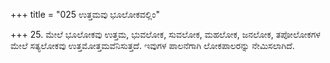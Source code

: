 +++
title = "025 ಉತ್ತಮವು ಭೂಲೋಕವಲ್ಲಿಂ"

+++
25. ಮೇಲೆ ಭೂಲೋಕವು ಉತ್ತಮ, ಭುವಲೋಕ, ಸುವಲೋಕ, ಮಹಲೋಕ, ಜನಲೋಕ, ತಪೋಲೋಕಗಳ ಮೇಲೆ ಸತ್ಯಲೋಕವು ಉತ್ತಮೋತ್ತಮವೆನಿಸುತ್ತದೆ. ಇವುಗಳ ಪಾಲನೆಗಾಗಿ ಲೋಕಪಾಲರನ್ನು ನೇಮಿಸಲಾಗಿದೆ.